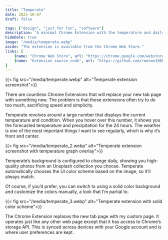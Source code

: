 ```yaml
---
title: "Temperate"
date: 2022-10-07
draft: false

tags: ["design", "just for fun", "software"]
description: "A minimal Chrome Extension with the temperature and daily images"
hideDate: true
image: "/media/temperate.webp"
aside: "The extension is available from the Chrome Web Store."
links: [
    {name: "Chrome Web Store", url: "https://chrome.google.com/webstore/detail/temperate/bmjmchepldjmchgjkeedkgffpjglnfjc", icon: chrome},
    {name: "Extension source code", url: "https://github.com/rmenon1008/temperate", icon: github},
]
---
```


{{< fig src="/media/temperate.webp" alt="Temperate extension screenshot">}}

There are countless Chrome Extensions that will replace your new tab page with something new. The problem is that these extensions often try to do too much, sacrificing speed and simplicity.

Temperate revolves around a large number that displays the current temperature and condition. When you hover over this number, it shows you the forecasted temperature and precipitation for the 24 hours. The weather is one of the most important things I want to see regularly, which is why it’s front and center.

{{< fig src="/media/temperate_2.webp" alt="Temperate extension screenshot with temperature graph overlay">}}

Temperate’s background is configured to change daily, showing you high-quality photos from an Unsplash collection you choose. Temperate automatically chooses the UI color scheme based on the image, so it’ll always match.

Of course, if you’d prefer, you can switch to using a solid color background and customize the colors manually, a look that I’m partial to.

{{< fig src="/media/temperate_3.webp" alt="Temperate extension with solid color scheme">}}

The Chrome Extension replaces the new tab page with my custom page. It operates just like any other web page except that it has access to Chrome’s storage API. This is synced across devices with your Google account and is where user preferences are kept.